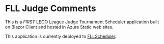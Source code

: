 # FLL Judge Comments

This is a _FIRST_ LEGO League Judge Tournament Scheduler application
built on Blazor Client and hosted in Azure Static web sites.

This application is currently deployed to [FLLScheduler](https://fllscheduler.merkel.net).
